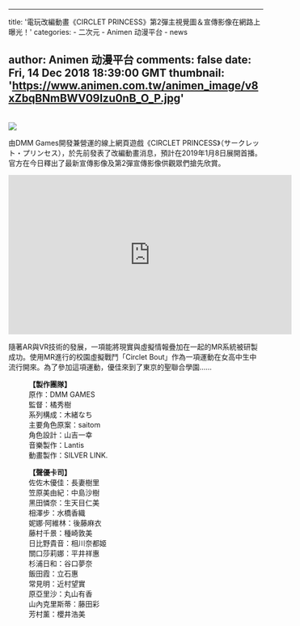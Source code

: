 
---
title: '電玩改編動畫《CIRCLET PRINCESS》第2彈主視覺圖＆宣傳影像在網路上曝光！'
categories: 
    - 二次元
    - Animen 动漫平台
    - news

author: Animen 动漫平台
comments: false
date: Fri, 14 Dec 2018 18:39:00 GMT
thumbnail: 'https://www.animen.com.tw/animen_image/v8xZbqBNmBWV09Izu0nB_O_P.jpg'
---

<div>   
<br><img src="https://www.animen.com.tw/animen_image/v8xZbqBNmBWV09Izu0nB_O_P.jpg" referrerpolicy="no-referrer"><br><p>由DMM Games開發兼營運的線上網頁遊戲《CIRCLET PRINCESS》（サークレット・プリンセス），於先前發表了改編動畫消息，預計在2019年1月8日展開首播。官方在今日釋出了最新宣傳影像及第2彈宣傳影像供觀眾們搶先欣賞。</p>
<iframe width="560" height="315" src="https://www.youtube.com/embed/jqU11N6hlyw" frameborder="0" allow="accelerometer; autoplay; encrypted-media; gyroscope; picture-in-picture" allowfullscreen></iframe><p>隨著AR與VR技術的發展，一項能將現實與虛擬情報疊加在一起的MR系統被研製成功。使用MR進行的校園虛擬戰鬥「Circlet Bout」作為一項運動在女高中生中流行開來。為了參加這項運動，優佳來到了東京的聖聯合學園……</p>

<p style="margin-left: 40px;"><strong>【製作團隊】</strong><br>
原作：DMM GAMES<br>
監督：橘秀樹<br>
系列構成：木緒なち<br>
主要角色原案：saitom<br>
角色設計：山吉一幸<br>
音樂製作：Lantis<br>
動畫製作：SILVER LINK.</p>

<p style="margin-left: 40px;"><strong>【聲優卡司】</strong><br>
佐佐木優佳：長妻樹里<br>
笠原美由紀：中島沙樹<br>
黑田憐奈：生天目仁美<br>
相澤步：水橋香織<br>
妮娜·阿維林：後藤麻衣<br>
藤村千景：種崎敦美<br>
日比野貴音：相川奈都姬<br>
關口莎莉娜：平井祥惠<br>
杉浦日和：谷口夢奈<br>
飯田霞：立石惠<br>
常見明：近村望實<br>
原亞里沙：丸山有香<br>
山內克里斯蒂：藤田彩<br>
芳村薰：櫻井浩美</p>
  
</div>
            